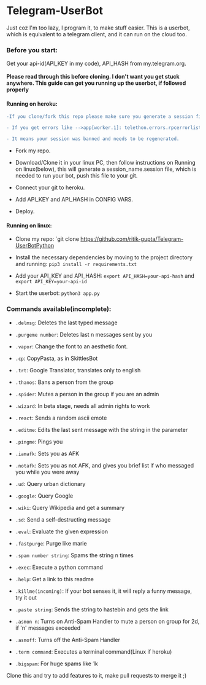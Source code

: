 # Telegram-UserBot 

Just coz I'm too lazy, I program it, to make stuff easier.
This is a userbot, which is equivalent to a telegram client, and it can run on the cloud too.

### Before you start:
Get your api-id(API_KEY in my code), API_HASH from my.telegram.org.<br/><br/>
**Please read through this before cloning. I don't want you get stuck anywhere. This guide can get you running up the userbot, if followed properly**

#### Running on heroku:
```diff
-If you clone/fork this repo please make sure you generate a session file  by running app.py on your local pc before deploying it on heroku.

- If you get errors like -->app[worker.1]: telethon.errors.rpcerrorlist.AuthKeyDuplicatedError: An auth key with the same ID was already generated, 

- It means your session was banned and needs to be regenerated.
```

- Fork my repo.

- Download/Clone it in your linux PC, then follow instructions on Running on linux(below), this will generate a session_name.session file, which is needed to run your bot, push this file to your git.

- Connect your git to heroku.

- Add API_KEY and API_HASH in CONFIG VARS. 

- Deploy.

#### Running on linux:
- Clone my repo: `git clone https://github.com/ritik-gupta/Telegram-UserBotPython

- Install the necessary dependencies by moving to the project directory and running: `pip3 install -r requirements.txt`

- Add your API_KEY and API_HASH: `export API_HASH=your-api-hash` and `export API_KEY=your-api-id`

- Start the userbot: `python3 app.py`

### Commands available(incomplete):
 - `.delmsg`:                      Deletes the last typed message
 
 - `.purgeme number`:              Deletes last n messages sent by you
 
 - `.vapor`:                       Change the font to an aesthetic font.
 
 - `.cp`:                          CopyPasta, as in SkittlesBot
 
 - `.trt`:                         Google Translator, translates only to english
 
 - `.thanos`:                      Bans a person from the group
 
 - `.spider`:                      Mutes a person in the group if you are an admin
 
 - `.wizard`:                      In beta stage, needs all admin rights to work
 
 - `.react`:                       Sends a random ascii emote
 
 - `.editme`:                      Edits the last sent message with the string in the parameter
 
 - `.pingme`:                      Pings you
 
 - `.iamafk`:                      Sets you as AFK
 
 - `.notafk`:                      Sets you as not AFK, and gives you brief list if who messaged you while you were away
 
 - `.ud`:                          Query urban dictionary
 
 - `.google`:                      Query Google
 
 - `.wiki`:                        Query Wikipedia and get a summary
 
 - `.sd`:                          Send a self-destructing message
 
 - `.eval`:                        Evaluate the given expression
 
 - `.fastpurge`:                   Purge like marie
 
 - `.spam number string`:          Spams the string n times
 
 - `.exec`:                        Execute a python command
 
 - `.help`:                        Get a link to this readme
 
 - `.killme(incoming)`:            If your bot senses it, it will reply a funny message, try it out
 
 - `.paste string`:                Sends the string to hastebin and gets the link
    
 - `.asmon n`:                     Turns on Anti-Spam Handler to mute a person on group for 2d, if 'n' messages exceeded 
 
 - `.asmoff`:                      Turns off the Anti-Spam Handler
 
 - `.term command`:                Executes a terminal command(Linux if heroku)
 
 - `.bigspam`:                     For huge spams like 1k
 
Clone this and try to add features to it, make pull requests to merge it ;) 
